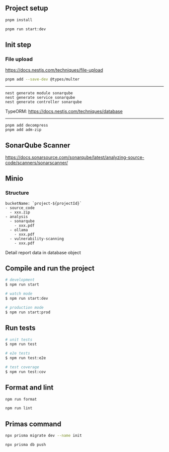 ## Project setup

```bash
pnpm install
```

```bash
pnpm run start:dev
```

## Init step

### File upload

https://docs.nestjs.com/techniques/file-upload

```bash
pnpm add --save-dev @types/multer
```

___

```
nest generate module sonarqube
nest generate service sonarqube
nest generate controller sonarqube
```

TypeORM: https://docs.nestjs.com/techniques/database

___

```
pnpm add decompress
pnpm add adm-zip
```

## SonarQube Scanner

https://docs.sonarsource.com/sonarqube/latest/analyzing-source-code/scanners/sonarscanner/

## Minio

### Structure

```
bucketName: `project-${projectId}`
- source_code
  - xxx.zip
- analysis
  - sonarqube
    - xxx.pdf
  - ollama
    - xxx.pdf
  - vulnerability-scanning
    - xxx.pdf
```

Detail report data in database object

## Compile and run the project

```bash
# development
$ npm run start

# watch mode
$ npm run start:dev

# production mode
$ npm run start:prod
```

## Run tests

```bash
# unit tests
$ npm run test

# e2e tests
$ npm run test:e2e

# test coverage
$ npm run test:cov
```

## Format and lint

```bash
npm run format
```

```bash
npm run lint
```

## Primas command

```bash
npx prisma migrate dev --name init
```

```bash
npx prisma db push
```
